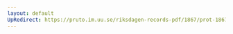 ```yaml
---
layout: default
UpRedirect: https://pruto.im.uu.se/riksdagen-records-pdf/1867/prot-1867--ak--329/prot-1867--ak--329_039.pdf
---
```

